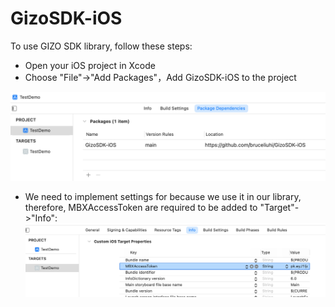 # GizoSDK-iOS

To use GIZO SDK library, follow these steps:
- Open your iOS project in Xcode
- Choose "File"->"Add Packages"，Add GizoSDK-iOS to the project

![imagealt](https://github.com/artificient-ai/gizo-ios-sdk-alpha/blob/main/Doc/img001.png "图片")

- We need to implement settings for  because we use it in our library, therefore, MBXAccessToken are required to be added to "Target"->"Info":
![imagealt](https://github.com/artificient-ai/gizo-ios-sdk-alpha/blob/main/Doc/img002.png "图片")
